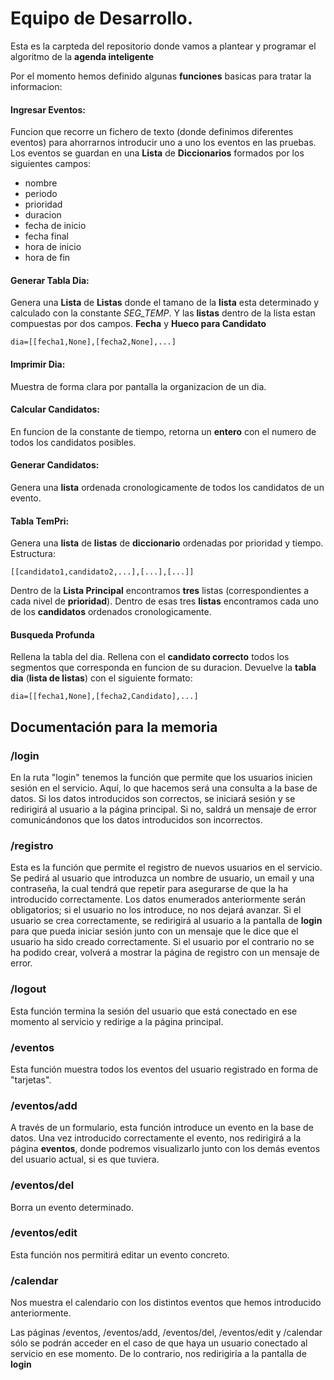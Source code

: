 # Equipo de Desarrollo.

Esta es la carpteda del repositorio donde vamos a plantear y programar el algoritmo de la **agenda inteligente**

Por el momento hemos definido algunas **funciones** basicas para tratar la informacion:

#### **Ingresar Eventos**: 
Funcion que recorre un fichero de texto (donde definimos diferentes eventos) para ahorrarnos introducir uno a uno los eventos en las pruebas. Los eventos se guardan en una **Lista** de **Diccionarios** formados por los siguientes campos:
* nombre
* periodo
* prioridad
* duracion
* fecha de inicio
* fecha final
* hora de inicio
* hora de fin

#### **Generar Tabla Dia**: 
Genera una **Lista** de **Listas** donde el tamano de la **lista** esta determinado y calculado con la constante *SEG_TEMP*. Y las **listas** dentro de la lista estan compuestas por dos campos. **Fecha** y **Hueco para Candidato**
	
`dia=[[fecha1,None],[fecha2,None],...]` 

#### **Imprimir Dia**: 
Muestra de forma clara por pantalla la organizacion de un dia.

#### **Calcular Candidatos**: 
En funcion de la constante de tiempo, retorna un **entero** con el numero de todos los candidatos posibles.

#### **Generar Candidatos**: 
Genera una **lista** ordenada cronologicamente de todos los candidatos de un evento.

#### **Tabla TemPri**: 
Genera una **lista** de **listas** de **diccionario** ordenadas por prioridad y tiempo. Estructura:
	
`[[candidato1,candidato2,...],[...],[...]]`

Dentro de la **Lista Principal** encontramos **tres** listas (correspondientes a cada nivel de **prioridad**). Dentro de esas tres **listas** encontramos cada uno de los **candidatos** ordenados cronologicamente.

#### **Busqueda Profunda**
Rellena la tabla del dia. Rellena con el **candidato correcto** todos los segmentos que corresponda en funcion de su duracion. Devuelve la **tabla dia** (**lista de listas**) con el siguiente formato:
	
`dia=[[fecha1,None],[fecha2,Candidato],...]` 

## Documentación para la memoria

### /login
En la ruta "login" tenemos la función que permite que los usuarios inicien sesión en el servicio.
Aquí, lo que hacemos será una consulta a la base de datos. Si los datos introducidos son correctos, se iniciará sesión y se redirigirá al usuario a la página principal. Si no, saldrá un mensaje de error comunicándonos que los datos introducidos son incorrectos.

### /registro
Esta es la función que permite el registro de nuevos usuarios en el servicio.
Se pedirá al usuario que introduzca un nombre de usuario, un email y una contraseña, la cual tendrá que repetir para asegurarse de que la ha introducido correctamente. Los datos enumerados anteriormente serán obligatorios; si el usuario no los introduce, no nos dejará avanzar.
Si el usuario se crea correctamente, se redirigirá al usuario a la pantalla de **login** para que pueda iniciar sesión junto con un mensaje que le dice que el usuario ha sido creado correctamente. Si el usuario por el contrario no se ha podido crear, volverá a mostrar la página de registro con un mensaje de error.

### /logout
Esta función termina la sesión del usuario que está conectado en ese momento al servicio y redirige a la página principal.

### /eventos
Esta función muestra todos los eventos del usuario registrado en forma de "tarjetas".

### /eventos/add
A través de un formulario, esta función introduce un evento en la base de datos.
Una vez introducido correctamente el evento, nos redirigirá a la página **eventos**, donde podremos visualizarlo junto con los demás eventos del usuario actual, si es que tuviera.

### /eventos/del
Borra un evento determinado.

### /eventos/edit
Esta función nos permitirá editar un evento concreto.

### /calendar
Nos muestra el calendario con los distintos eventos que hemos introducido anteriormente.

Las páginas /eventos, /eventos/add, /eventos/del, /eventos/edit y /calendar sólo se podrán acceder en el caso de que haya un usuario conectado al servicio en ese momento. De lo contrario, nos redirigiría a la pantalla de **login**
